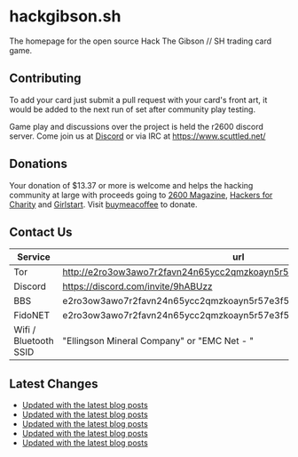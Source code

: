# hackgibson.sh
The homepage for the open source Hack The Gibson // SH trading card game.


## Contributing

To add your card just submit a pull request with your card's front art, it would be added to the next run of set after community play testing.

Game play and discussions over the project is held the r2600 discord server. Come join us at [Discord](https://discord.com/invite/9hABUzz) or via IRC at https://www.scuttled.net/


## Donations

Your donation of $13.37 or more is welcome and helps the hacking community at large with proceeds going to [2600 Magazine](https://2600.com/), [Hackers for Charity](https://hackersforcharity.org) and [Girlstart](https://girlstart.org).  Visit [buymeacoffee](https://www.buymeacoffee.com/hackgibson.sh) to donate.


## Contact Us

Service | url
-|-
Tor | http://e2ro3ow3awo7r2favn24n65ycc2qmzkoayn5r57e3f56nvjwdcgg32ad.onion
Discord | https://discord.com/invite/9hABUzz
BBS | e2ro3ow3awo7r2favn24n65ycc2qmzkoayn5r57e3f56nvjwdcgg32ad.onion:23
FidoNET | e2ro3ow3awo7r2favn24n65ycc2qmzkoayn5r57e3f56nvjwdcgg32ad.onion:24554
Wifi / Bluetooth SSID | "Ellingson Mineral Company" or "EMC Net - <fidonet address>"

## Latest Changes
<!-- BLOG-POST-LIST:START -->
- [Updated with the latest blog posts](https://github.com/DFW2600/hackgibson.sh/commit/aede8bf7121872c44db84c37323b9a0dbeba7c66)
- [Updated with the latest blog posts](https://github.com/DFW2600/hackgibson.sh/commit/ceb9e1873e2e42a569fcd5b419072674823af5e6)
- [Updated with the latest blog posts](https://github.com/DFW2600/hackgibson.sh/commit/7c4a5804304988b69f94a44605a47c71179f54f7)
- [Updated with the latest blog posts](https://github.com/DFW2600/hackgibson.sh/commit/ca50b44d1200f7bad50b32b09fb560a55e5f50d5)
- [Updated with the latest blog posts](https://github.com/DFW2600/hackgibson.sh/commit/f86312a63f34ae9b19bcb0cbb49d8a50fb721df6)
<!-- BLOG-POST-LIST:END -->
